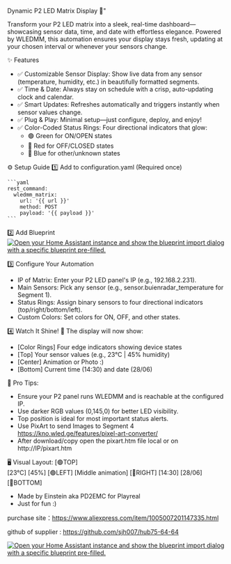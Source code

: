 Dynamic P2 LED Matrix Display 🌟"

Transform your P2 LED matrix into a sleek, real-time dashboard—showcasing sensor data, time, and date with effortless elegance. Powered by WLEDMM, this automation ensures your display stays fresh, updating at your chosen interval or whenever your sensors change.

✨ Features
- ✅ Customizable Sensor Display: Show live data from any sensor (temperature, humidity, etc.) in beautifully formatted segments.
- ✅ Time & Date: Always stay on schedule with a crisp, auto-updating clock and calendar.
- ✅ Smart Updates: Refreshes automatically and triggers instantly when sensor values change.
- ✅ Plug & Play: Minimal setup—just configure, deploy, and enjoy!
- ✅ Color-Coded Status Rings: Four directional indicators that glow:
    - 🟢 Green for ON/OPEN states
    - 🔴 Red for OFF/CLOSED states
    - 🔵 Blue for other/unknown states

⚙️ Setup Guide
  1️⃣ Add to configuration.yaml (Required once)

    ```yaml
    rest_command:
      wledmm_matrix:
        url: '{{ url }}'
        method: POST
        payload: '{{ payload }}'
    ```

2️⃣ Add Blueprint
[![Open your Home Assistant instance and show the blueprint import dialog with a specific blueprint pre-filled.](https://my.home-assistant.io/badges/blueprint_import.svg)](https://my.home-assistant.io/redirect/blueprint_import/?blueprint_url=https%3A%2F%2Fgithub.com%2Fjavastraat%2Fwledmm-matrix%2Fblob%2Fmain%2Fwledmm_matrix.yaml)

3️⃣ Configure Your Automation
  - IP of Matrix: Enter your P2 LED panel's IP (e.g., 192.168.2.231).
  - Main Sensors: Pick any sensor (e.g., sensor.buienradar_temperature for Segment 1).
  - Status Rings: Assign binary sensors to four directional indicators (top/right/bottom/left).
  - Custom Colors: Set colors for ON, OFF, and other states.

4️⃣ Watch It Shine! 🌈
  The display will now show:
  - [Color Rings] Four edge indicators showing device states
  - [Top] Your sensor values (e.g., 23°C | 45% humidity)
  - [Center] Animation or Photo :) 
  - [Bottom] Current time (14:30) and date (28/06)

🔧 Pro Tips:
  - Ensure your P2 panel runs WLEDMM and is reachable at the configured IP.
  - Use darker RGB values (0,145,0) for better LED visibility.
  - Top position is ideal for most important status alerts.
  - Use PixArt to send Images to Segment 4 https://kno.wled.ge/features/pixel-art-converter/
  - After download/copy open the pixart.htm file local or on http://IP/pixart.htm  

🖥️ Visual Layout:
                     [🟢TOP]    
               [23°C]       [45%]
      [🟢LEFT] [Middle animation] [🔴RIGHT]
               [14:30]     [28/06]
                   [🔵BOTTOM]


  - Made by Einstein aka PD2EMC for Playreal
  - Just for fun :)

purchase site：https://www.aliexpress.com/item/1005007201147335.html

github of supplier : https://github.com/sjh007/hub75-64-64

[![Open your Home Assistant instance and show the blueprint import dialog with a specific blueprint pre-filled.](https://my.home-assistant.io/badges/blueprint_import.svg)](https://my.home-assistant.io/redirect/blueprint_import/?blueprint_url=https%3A%2F%2Fgithub.com%2Fjavastraat%2Fwledmm-matrix%2Fblob%2Fmain%2Fwledmm_matrix.yaml)
